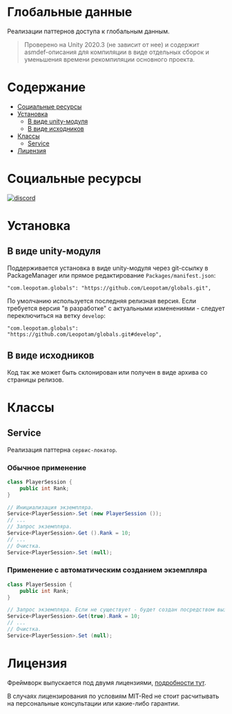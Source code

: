 # Глобальные данные
Реализации паттернов доступа к глобальным данным.

> Проверено на Unity 2020.3 (не зависит от нее) и содержит asmdef-описания для компиляции в виде отдельных сборок и уменьшения времени рекомпиляции основного проекта.

# Содержание
* [Социальные ресурсы](#socials)
* [Установка](#installation)
    * [В виде unity-модуля](#as-unity-module)
    * [В виде исходников](#as-source)
* [Классы](#classes)
    * [Service](#service)
* [Лицензия](#license)

# Социальные ресурсы
[![discord](https://img.shields.io/discord/404358247621853185.svg?label=enter%20to%20discord%20server&style=for-the-badge&logo=discord)](https://discord.gg/5GZVde6)

# Установка

## В виде unity-модуля
Поддерживается установка в виде unity-модуля через git-ссылку в PackageManager или прямое редактирование `Packages/manifest.json`:
```
"com.leopotam.globals": "https://github.com/Leopotam/globals.git",
```
По умолчанию используется последняя релизная версия. Если требуется версия "в разработке" с актуальными изменениями - следует переключиться на ветку `develop`:
```
"com.leopotam.globals": "https://github.com/Leopotam/globals.git#develop",
```

## В виде исходников
Код так же может быть склонирован или получен в виде архива со страницы релизов.

# Классы

## Service
Реализация паттерна `сервис-локатор`.

### Обычное применение
```csharp
class PlayerSession {
    public int Rank;
}

// Инициализация экземпляра.
Service<PlayerSession>.Set (new PlayerSession ());
// ...
// Запрос экземпляра.
Service<PlayerSession>.Get ().Rank = 10;
// ...
// Очистка.
Service<PlayerSession>.Set (null);
```

### Применение с автоматическим созданием экземпляра
```csharp
class PlayerSession {
    public int Rank;
}

// Запрос экземпляра. Если не существует - будет создан посредством вызова конструктора по умолчанию.
Service<PlayerSession>.Get(true).Rank = 10;
// ...
// Очистка.
Service<PlayerSession>.Set (null);
```

# Лицензия
Фреймворк выпускается под двумя лицензиями, [подробности тут](./LICENSE.md).

В случаях лицензирования по условиям MIT-Red не стоит расчитывать на
персональные консультации или какие-либо гарантии.